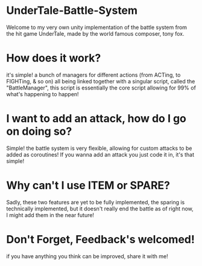 # UnderTale-Battle-System
Welcome to my very own unity implementation of the battle system from the hit game UnderTale, made by the world famous composer, tony fox.
# How does it work?
it's simple! a bunch of managers for different actions (from ACTing, to FIGHTing, & so on) all being linked together with a singular script, called the "BattleManager", this script is essentially the core script allowing for 99% of what's happening to happen!
# I want to add an attack, how do I go on doing so?
Simple! the battle system is very flexible, allowing for custom attacks to be added as coroutines! If you wanna add an attack you just code it in, it's that simple!
# Why can't I use ITEM or SPARE?
Sadly, these two features are yet to be fully implemented, the sparing is technically implemented, but it doesn't really end the battle as of right now, I might add them in the near future!
# Don't Forget, Feedback's welcomed! 
if you have anything you think can be improved, share it with me!
